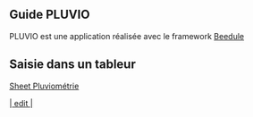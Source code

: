 ## Guide PLUVIO

PLUVIO est une application réalisée avec le framework [Beedule](https://github.com/pbillerot/beedule)


## Saisie dans un tableur
 
[Sheet Pluviométrie](https://docs.google.com/spreadsheets/d/1ktRV0IbVjIdZ31g6xWSDjOEw2Pm9naxmcdPHHBiL7bs/edit?gid=1973063567#gid=1973063567)

|[ edit ](https://store.billerot.net/files/data/beedule/pluvio/wiki/liens.md)|